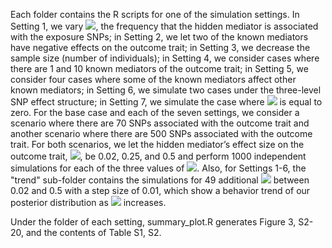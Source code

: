 



Each folder contains the R scripts for one of the simulation settings. In Setting 1, we vary <img src="https://render.githubusercontent.com/render/math?math=\pi_H">, the frequency that the hidden mediator is associated with the exposure SNPs; in Setting 2, we let two of the known mediators have negative effects on the outcome trait; in Setting 3, we decrease the sample size (number of individuals); in Setting 4, we consider cases where there are 1 and 10 known mediators of the outcome trait; in Setting 5, we consider four cases where some of the known mediators affect other known mediators; in Setting 6, we simulate two cases under the three-level SNP effect structure; in Setting 7, we simulate the case where <img src="https://render.githubusercontent.com/render/math?math=b_H"> is equal to zero. For the base case and each of the seven settings, we consider a scenario where there are 70 SNPs associated with the outcome trait and another scenario where there are 500 SNPs associated with the outcome trait. For both scenarios, we let the hidden mediator’s effect size on the outcome trait, <img src="https://render.githubusercontent.com/render/math?math=b_H">, be 0.02, 0.25, and 0.5 and perform 1000 independent simulations for each of the three values of <img src="https://render.githubusercontent.com/render/math?math=b_H">. Also, for Settings 1-6, the "trend" sub-folder contains the simulations for 49 additional <img src="https://render.githubusercontent.com/render/math?math=b_H"> between 0.02 and 0.5 with a step size of 0.01, which show a behavior trend of our posterior distribution as <img src="https://render.githubusercontent.com/render/math?math=b_H"> increases.



Under the folder of each setting, summary_plot.R generates Figure 3, S2-20, and the contents of Table S1, S2.
